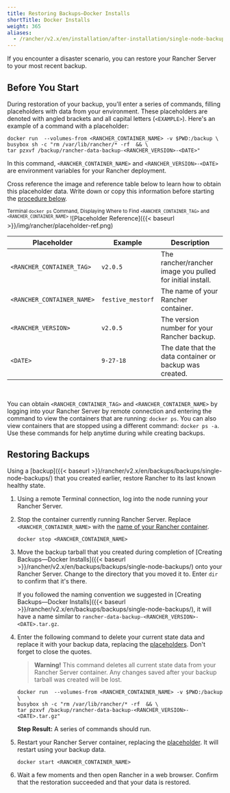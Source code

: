 ```yaml
---
title: Restoring Backups—Docker Installs
shortTitle: Docker Installs
weight: 365
aliases:
  - /rancher/v2.x/en/installation/after-installation/single-node-backup-and-restoration/
---
```


If you encounter a disaster scenario, you can restore your Rancher Server to your most recent backup.

## Before You Start

During restoration of your backup, you'll enter a series of commands, filling placeholders with data from your environment. These placeholders are denoted with angled brackets and all capital letters (`<EXAMPLE>`). Here's an example of a command with a placeholder:

```
docker run  --volumes-from <RANCHER_CONTAINER_NAME> -v $PWD:/backup \
busybox sh -c "rm /var/lib/rancher/* -rf  && \
tar pzxvf /backup/rancher-data-backup-<RANCHER_VERSION>-<DATE>"
```

In this command, `<RANCHER_CONTAINER_NAME>` and `<RANCHER_VERSION>-<DATE>` are environment variables for your Rancher deployment.

Cross reference the image and reference table below to learn how to obtain this placeholder data. Write down or copy this information before starting the [procedure below](#creating-a-backup).

<sup>Terminal `docker ps` Command, Displaying Where to Find `<RANCHER_CONTAINER_TAG>` and `<RANCHER_CONTAINER_NAME>`</sup>
![Placeholder Reference]({{< baseurl >}}/img/rancher/placeholder-ref.png)

| Placeholder                | Example                    | Description                                               |
| -------------------------- | -------------------------- | --------------------------------------------------------- |
| `<RANCHER_CONTAINER_TAG>`  | `v2.0.5`                   | The rancher/rancher image you pulled for initial install. |
| `<RANCHER_CONTAINER_NAME>` | `festive_mestorf`          | The name of your Rancher container.                       |
| `<RANCHER_VERSION>`        | `v2.0.5`                   | The version number for your Rancher backup.               |
| `<DATE>`                   | `9-27-18`                  | The date that the data container or backup was created.   |
<br/>

You can obtain `<RANCHER_CONTAINER_TAG>` and `<RANCHER_CONTAINER_NAME>` by logging into your Rancher Server by remote connection and entering the command to view the containers that are running: `docker ps`. You can also view containers that are stopped using a different command: `docker ps -a`. Use these commands for help anytime during while creating backups.

## Restoring Backups

Using a [backup]({{< baseurl >}}/rancher/v2.x/en/backups/backups/single-node-backups/) that you created earlier, restore Rancher to its last known healthy state.

1. Using a remote Terminal connection, log into the node running your Rancher Server.

1. Stop the container currently running Rancher Server. Replace `<RANCHER_CONTAINER_NAME>` with the [name of your Rancher container](#before-you-start).

    ```
    docker stop <RANCHER_CONTAINER_NAME>
    ```
1. Move the backup tarball that you created during completion of [Creating Backups—Docker Installs]({{< baseurl >}}/rancher/v2.x/en/backups/backups/single-node-backups/) onto your Rancher Server. Change to the directory that you moved it to. Enter `dir` to confirm that it's there.

    If you followed the naming convention we suggested in [Creating Backups—Docker Installs]({{< baseurl >}}/rancher/v2.x/en/backups/backups/single-node-backups/), it will have a name similar to  `rancher-data-backup-<RANCHER_VERSION>-<DATE>.tar.gz`.

1. Enter the following command to delete your current state data and replace it with your backup data, replacing the [placeholders](#before-you-start). Don't forget to close the quotes.

    >**Warning!** This command deletes all current state data from your Rancher Server container. Any changes saved after your backup tarball was created will be lost.

    ```
    docker run  --volumes-from <RANCHER_CONTAINER_NAME> -v $PWD:/backup \
    busybox sh -c "rm /var/lib/rancher/* -rf  && \
    tar pzxvf /backup/rancher-data-backup-<RANCHER_VERSION>-<DATE>.tar.gz"
    ```

    **Step Result:** A series of commands should run.

1. Restart your Rancher Server container, replacing the [placeholder](#before-you-start). It will restart using your backup data.

    ```
    docker start <RANCHER_CONTAINER_NAME>
    ```

1.  Wait a few moments and then open Rancher in a web browser. Confirm that the restoration succeeded and that your data is restored.

